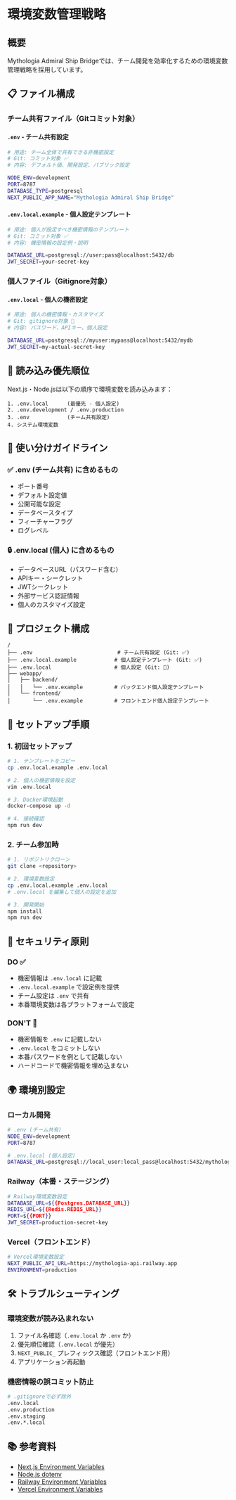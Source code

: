# 環境変数管理戦略

## 概要

Mythologia Admiral Ship Bridgeでは、チーム開発を効率化するための環境変数管理戦略を採用しています。

## 📋 ファイル構成

### チーム共有ファイル（Gitコミット対象）

#### `.env` - チーム共有設定
```bash
# 用途: チーム全体で共有できる非機密設定
# Git: コミット対象 ✅
# 内容: デフォルト値、開発設定、パブリック設定

NODE_ENV=development
PORT=8787
DATABASE_TYPE=postgresql
NEXT_PUBLIC_APP_NAME="Mythologia Admiral Ship Bridge"
```

#### `.env.local.example` - 個人設定テンプレート
```bash
# 用途: 個人が設定すべき機密情報のテンプレート
# Git: コミット対象 ✅
# 内容: 機密情報の設定例・説明

DATABASE_URL=postgresql://user:pass@localhost:5432/db
JWT_SECRET=your-secret-key
```

### 個人ファイル（Gitignore対象）

#### `.env.local` - 個人の機密設定
```bash
# 用途: 個人の機密情報・カスタマイズ
# Git: gitignore対象 🚫
# 内容: パスワード、APIキー、個人設定

DATABASE_URL=postgresql://myuser:mypass@localhost:5432/mydb
JWT_SECRET=my-actual-secret-key
```

## 🔄 読み込み優先順位

Next.js・Node.jsは以下の順序で環境変数を読み込みます：

```
1. .env.local      (最優先 - 個人設定)
2. .env.development / .env.production
3. .env            (チーム共有設定)
4. システム環境変数
```

## 🎯 使い分けガイドライン

### ✅ .env (チーム共有) に含めるもの
- ポート番号
- デフォルト設定値
- 公開可能な設定
- データベースタイプ
- フィーチャーフラグ
- ログレベル

### 🔒 .env.local (個人) に含めるもの
- データベースURL（パスワード含む）
- APIキー・シークレット
- JWTシークレット
- 外部サービス認証情報
- 個人のカスタマイズ設定

## 📁 プロジェクト構成

```
/
├── .env                           # チーム共有設定 (Git: ✅)
├── .env.local.example            # 個人設定テンプレート (Git: ✅)
├── .env.local                    # 個人設定 (Git: 🚫)
├── webapp/
│   ├── backend/
│   │   └── .env.example          # バックエンド個人設定テンプレート
│   └── frontend/
│       └── .env.example          # フロントエンド個人設定テンプレート
```

## 🚀 セットアップ手順

### 1. 初回セットアップ
```bash
# 1. テンプレートをコピー
cp .env.local.example .env.local

# 2. 個人の機密情報を設定
vim .env.local

# 3. Docker環境起動
docker-compose up -d

# 4. 接続確認
npm run dev
```

### 2. チーム参加時
```bash
# 1. リポジトリクローン
git clone <repository>

# 2. 環境変数設定
cp .env.local.example .env.local
# .env.local を編集して個人の設定を追加

# 3. 開発開始
npm install
npm run dev
```

## 🔐 セキュリティ原則

### DO ✅
- 機密情報は `.env.local` に記載
- `.env.local.example` で設定例を提供
- チーム設定は `.env` で共有
- 本番環境変数は各プラットフォームで設定

### DON'T 🚫
- 機密情報を `.env` に記載しない
- `.env.local` をコミットしない
- 本番パスワードを例として記載しない
- ハードコードで機密情報を埋め込まない

## 🌍 環境別設定

### ローカル開発
```bash
# .env (チーム共有)
NODE_ENV=development
PORT=8787

# .env.local (個人設定)
DATABASE_URL=postgresql://local_user:local_pass@localhost:5432/mythologia_dev
```

### Railway（本番・ステージング）
```bash
# Railway環境変数設定
DATABASE_URL=${{Postgres.DATABASE_URL}}
REDIS_URL=${{Redis.REDIS_URL}}
PORT=${{PORT}}
JWT_SECRET=production-secret-key
```

### Vercel（フロントエンド）
```bash
# Vercel環境変数設定
NEXT_PUBLIC_API_URL=https://mythologia-api.railway.app
ENVIRONMENT=production
```

## 🛠️ トラブルシューティング

### 環境変数が読み込まれない
1. ファイル名確認（`.env.local` か `.env` か）
2. 優先順位確認（`.env.local` が優先）
3. `NEXT_PUBLIC_` プレフィックス確認（フロントエンド用）
4. アプリケーション再起動

### 機密情報の誤コミット防止
```bash
# .gitignoreで必ず除外
.env.local
.env.production
.env.staging
.env.*.local
```

## 📚 参考資料

- [Next.js Environment Variables](https://nextjs.org/docs/basic-features/environment-variables)
- [Node.js dotenv](https://github.com/motdotla/dotenv)
- [Railway Environment Variables](https://docs.railway.app/deploy/variables)
- [Vercel Environment Variables](https://vercel.com/docs/environment-variables)